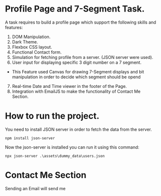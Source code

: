 # Profile Page and 7-Segment Task.

A task requires to build a profile page which support the following skills and features:

1. DOM Manipulation.
2. Dark Theme.
3. Flexbox CSS layout.
4. Functional Contact form.
5. Simulation for fetching profile from a server. (JSON server were used).
6. User input for displaying specific 3 digit number on a 7 segment.
 - This Feature used Canvas for drawing 7-Segment displays and bit manipulation in order to decide which segment should be opend
7. Real-time Date and Time viewer in the footer of the Page.
8. Integration with EmailJS to make the functionality of Contact Me Section.

# How to run the project.

You need to install JSON server in order to fetch the data from the server.
```shell
npm install json-server
```

Now the json-server is installed you can run it using this command: 
```shell
npx json-server .\assets\dummy_data\users.json
```

# Contact Me Section

Sending an Email will send me 